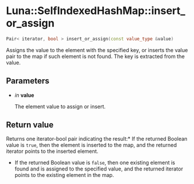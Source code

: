 # Luna::SelfIndexedHashMap::insert_or_assign

```c++
Pair< iterator, bool > insert_or_assign(const value_type &value)
```

Assigns the value to the element with the specified key, or inserts the value pair to the map if such element is not found. The key is extracted from the value. 



## Parameters
* *in* **value**

    The element value to assign or insert. 

## Return value
Returns one iterator-bool pair indicating the result:* If the returned Boolean value is `true`, then the element is inserted to the map, and the returned iterator points to the inserted element.

* If the returned Boolean value is `false`, then one existing element is found and is assigned to the specified value, and the returned iterator points to the existing element in the map. 

